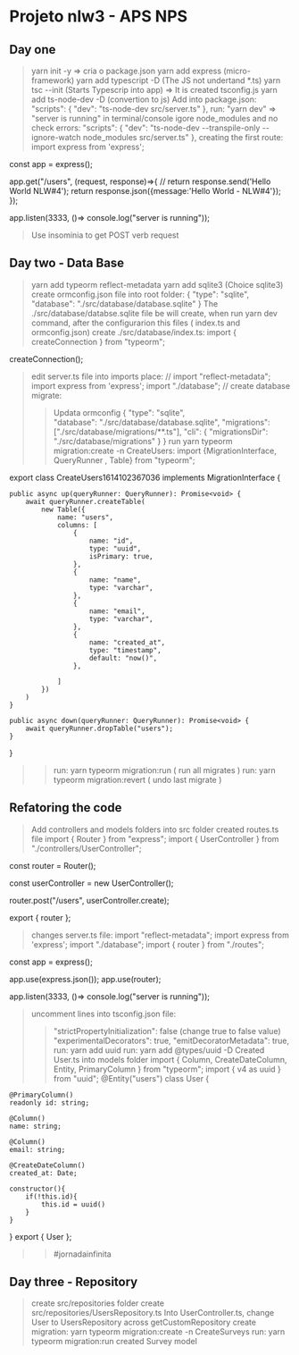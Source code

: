 # Projeto nlw3 - APS NPS
## Day one
> yarn init -y => cria o package.json
> yarn add express (micro-framework)
> yarn add typescript -D (The JS not undertand *.ts)
> yarn tsc --init (Starts Typescrip into app) => It is created tsconfig.js
> yarn add ts-node-dev -D (convertion to js)
> Add into package.json:
"scripts": {
    "dev": "ts-node-dev src/server.ts"
  },
> run: "yarn dev" => "server is running" in terminal/console
> igore node_modules and no check errors:
  "scripts": {
    "dev": "ts-node-dev --transpile-only --ignore-watch node_modules src/server.ts"
  },
> creating the first route:
import express from 'express';

const app = express();

app.get("/users", (request, response)=>{
    // return response.send('Hello World NLW#4');
    return response.json({message:'Hello World - NLW#4'});
});

app.listen(3333, ()=> console.log("server is running"));
> Use insominia to get POST verb request

## Day two - Data Base
> yarn add typeorm reflect-metadata
> yarn add sqlite3 (Choice sqlite3)
> create ormconfig.json file into root folder:
{
    "type": "sqlite",    
    "database": "./src/database/database.sqlite"
}
> The ./src/database/databse.sqlite file be will create, when run yarn dev command, after the configurarion this files ( index.ts and ormconfig.json)
> create ./src/database/index.ts:
import { createConnection } from "typeorm";

createConnection();
> edit server.ts file into imports place:
//
import "reflect-metadata";
import express from 'express';
import "./database";
//
> create database migrate:
>> Updata ormconfig 
{
    "type": "sqlite",    
    "database": "./src/database/database.sqlite",
    "migrations":["./src/database/migrations/**.ts"],
    "cli": {
        "migrationsDir": "./src/database/migrations"
    }
}
>> run yarn typeorm migration:create -n CreateUsers:
import {MigrationInterface, QueryRunner , Table} from "typeorm";

export class CreateUsers1614102367036 implements MigrationInterface {

    public async up(queryRunner: QueryRunner): Promise<void> {
        await queryRunner.createTable(
            new Table({
                name: "users",
                columns: [
                    {
                        name: "id",
                        type: "uuid",
                        isPrimary: true,
                    },
                    {
                        name: "name",
                        type: "varchar",
                    },
                    {
                        name: "email",
                        type: "varchar",
                    },
                    {
                        name: "created_at",
                        type: "timestamp",
                        default: "now()",
                    },

                ]
            })
        ) 
    }

    public async down(queryRunner: QueryRunner): Promise<void> {
        await queryRunner.dropTable("users");
    }

}
>> run: yarn typeorm migration:run ( run all migrates )
>> run: yarn typeorm migration:revert ( undo last migrate )

## Refatoring the code
> Add controllers and models folders into src folder
> created routes.ts file
import { Router } from "express";
import { UserController } from "./controllers/UserController";

const router = Router();

const userController = new UserController();

router.post("/users", userController.create);

export { router };

> changes server.ts file:
import "reflect-metadata";
import express from 'express';
import "./database";
import { router } from "./routes";

const app = express();

app.use(express.json());
app.use(router);

app.listen(3333, ()=> console.log("server is running"));

> uncomment  lines into tsconfig.json file:
>> "strictPropertyInitialization": false (change true to false value)
>> "experimentalDecorators": true,
>> "emitDecoratorMetadata": true,
> run: yarn add uuid
> run: yarn add @types/uuid -D
> Created User.ts into models folder
import { Column, CreateDateColumn, Entity, PrimaryColumn } from "typeorm";
import { v4 as uuid } from "uuid";
@Entity("users")
class User {

    @PrimaryColumn()
    readonly id: string;

    @Column()
    name: string;

    @Column()
    email: string;

    @CreateDateColumn()
    created_at: Date;

    constructor(){
        if(!this.id){
            this.id = uuid()
        }
    }
}
export { User };

>> #jornadainfinita

## Day three - Repository
> create src/repositories folder
> create src/repositories/UsersRepository.ts
> Into UserController.ts, change User to UsersRepository across getCustomRepository
> create migration: yarn typeorm migration:create -n CreateSurveys
> run:  yarn typeorm migration:run
> created Survey model




